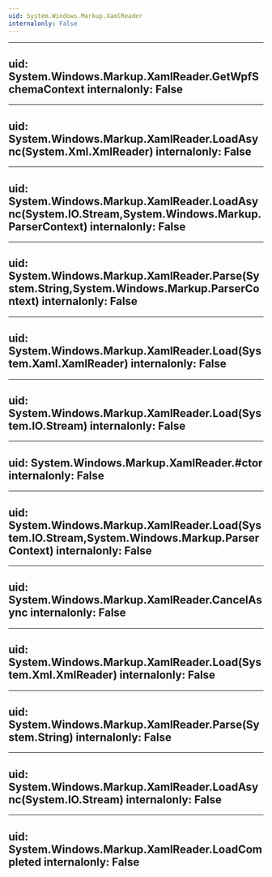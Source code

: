 ```yaml
---
uid: System.Windows.Markup.XamlReader
internalonly: False
---
```


---
uid: System.Windows.Markup.XamlReader.GetWpfSchemaContext
internalonly: False
---

---
uid: System.Windows.Markup.XamlReader.LoadAsync(System.Xml.XmlReader)
internalonly: False
---

---
uid: System.Windows.Markup.XamlReader.LoadAsync(System.IO.Stream,System.Windows.Markup.ParserContext)
internalonly: False
---

---
uid: System.Windows.Markup.XamlReader.Parse(System.String,System.Windows.Markup.ParserContext)
internalonly: False
---

---
uid: System.Windows.Markup.XamlReader.Load(System.Xaml.XamlReader)
internalonly: False
---

---
uid: System.Windows.Markup.XamlReader.Load(System.IO.Stream)
internalonly: False
---

---
uid: System.Windows.Markup.XamlReader.#ctor
internalonly: False
---

---
uid: System.Windows.Markup.XamlReader.Load(System.IO.Stream,System.Windows.Markup.ParserContext)
internalonly: False
---

---
uid: System.Windows.Markup.XamlReader.CancelAsync
internalonly: False
---

---
uid: System.Windows.Markup.XamlReader.Load(System.Xml.XmlReader)
internalonly: False
---

---
uid: System.Windows.Markup.XamlReader.Parse(System.String)
internalonly: False
---

---
uid: System.Windows.Markup.XamlReader.LoadAsync(System.IO.Stream)
internalonly: False
---

---
uid: System.Windows.Markup.XamlReader.LoadCompleted
internalonly: False
---
